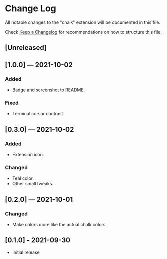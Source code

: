 # Change Log

All notable changes to the "chalk" extension will be documented in this file.

Check [Keep a Changelog](http://keepachangelog.com/) for recommendations on how to structure this file.

## [Unreleased]

## [1.0.0] — 2021-10-02

### Added

- Badge and screenshot to README.

### Fixed

- Terminal cursor contrast.

## [0.3.0] — 2021-10-02

### Added

- Extension icon.

### Changed

- Teal color.
- Other small tweaks.

## [0.2.0] — 2021-10-01

### Changed

- Make colors more like the actual chalk colors.

## [0.1.0] - 2021-09-30

- Initial release
